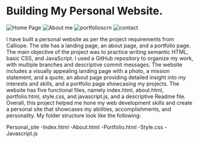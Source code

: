 # Building My Personal Website.
![Home Page](https://user-images.githubusercontent.com/107902020/229318368-7af2d65a-e7be-45e8-a04e-93b2cc8ebd84.png)
![About me](https://user-images.githubusercontent.com/107902020/229318382-2fabcfd4-6419-4c08-9ff4-7fb62b69b9aa.png)
![portfolioscrn](https://user-images.githubusercontent.com/107902020/230221051-a51923f8-cb9c-4fd0-b644-3f1a4397c728.png)
![contact](https://user-images.githubusercontent.com/107902020/230222002-c3e9356e-d759-4864-b862-76e5761d66b0.png)


I have built a personal website as per the project requirements from Calliope. The site has a landing page, an about page, and a portfolio page. The main objective of the project was to practice writing semantic HTML, basic CSS, and JavaScript. I used a GitHub repository to organize my work, with multiple branches and descriptive commit messages. The website includes a visually appealing landing page with a photo, a mission statement, and a quote, an about page providing detailed insight into my interests and skills, and a portfolio page showcasing my projects. The website has five functional files, namely index.html, about.html, portfolio.html, style.css, and javascript.js, and a descriptive Readme file. Overall, this project helped me hone my web development skills and create a personal site that showcases my abilities, accomplishments, and personality. My folder structure look like the following:

Personal_site
-Index.html
-About.html
-Portfolio.html
-Style.css
-Javascript.js
